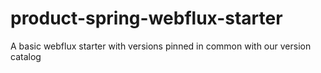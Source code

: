 # product-spring-webflux-starter

A basic webflux starter with versions pinned in common with our version catalog
